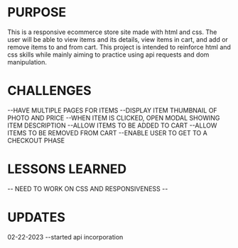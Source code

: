 <!-- PURPOSE -->
<h1>PURPOSE</h1>
This is a responsive ecommerce store site made with html and css. The user will be able to view items and its details, view items in cart, and add or remove items to and from cart. This project is intended to reinforce html and css skills while mainly aiming to practice using api requests and dom manipulation. 


<!-- CHALLENGES -->
<h1>CHALLENGES</h1>
--HAVE MULTIPLE PAGES FOR ITEMS
--DISPLAY ITEM THUMBNAIL OF PHOTO AND PRICE
--WHEN ITEM IS CLICKED, OPEN MODAL SHOWING ITEM DESCRIPTION
--ALLOW ITEMS TO BE ADDED TO CART
--ALLOW ITEMS TO BE REMOVED FROM CART
--ENABLE USER TO GET TO A CHECKOUT PHASE


<!-- LESSONS LEARNED -->
<h1>LESSONS LEARNED</h1>
-- NEED TO WORK ON CSS AND RESPONSIVENESS
--





<!-- UPDATES -->
<h1>UPDATES</h1>
02-22-2023 --started api incorporation